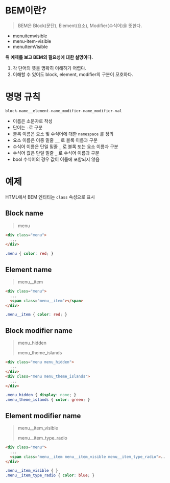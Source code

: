 # BEM이란?

> BEM은 Block(문단), Element(요소), Modifier(수식어)을 뜻한다.

* menuitemvisible
* menu-item-visible
* menuItemVisible

**위 예제를 보고 BEM의 필요성에 대한 설명이다.**

1. 각 단어의 뜻을 명확히 이해하기 어렵다.
2. 이해할 수 있어도 block, element, modifier의 구분이 모호하다.



# 명명 규칙

`block-name__element-name_modifier-name_modifier-val`

* 이름은 소문자로 작성
* 단어는 `-`로 구분
* 블록 이름은 요소 및 수식어에 대한 `namespace` 를 정의
* 요소 이름은 이중 밑줄 `__` 로 블록 이름과 구분
* 수식어 이름은 단일 밑줄 `_` 로 블록 또는 요소 이름과 구분
* 수식어 값은 단일 밑줄 `_` 로 수식어 이름과 구분
* bool 수식어의 경우 값이 이름에 포함되지 않음



# 예제

HTML에서 BEM 엔티티는 `class` 속성으로 표시



## Block name

> menu

```html
<div class="menu">
  ...
</div>
```

```css
.menu { color: red; }
```



## Element name

> menu__item

```html
<div class="menu">
  ...
  <span class="menu__item"></span>
</div>
```

```css
.menu__item { color: red; }
```



## Block modifier name

> menu_hidden
>
> menu_theme_islands

```html
<div class="menu menu_hidden">
  ...
</div>
<div class="menu menu_theme_islands">
  ...
</div>
```

```css
.menu_hidden { display: none; }
.menu_theme_islands { color: green; }
```



## Element modifier name

> menu__item_visible
>
> menu__item_type_radio

```html
<div class="menu">
  ...
  <span class="menu__item menu__item_visible menu__item_type_radio">...</span>
</div>
```

```css
.menu__item_visible { }
.menu__item_type_radio { color: blue; }
```

